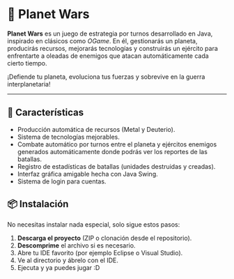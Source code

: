 # 🌌 Planet Wars

**Planet Wars** es un juego de estrategia por turnos desarrollado en Java, inspirado en clásicos como *OGame*. En él, gestionarás un planeta, producirás recursos, mejorarás tecnologías y construirás un ejército para enfrentarte a oleadas de enemigos que atacan automáticamente cada cierto tiempo. 

¡Defiende tu planeta, evoluciona tus fuerzas y sobrevive en la guerra interplanetaria!

---

## 🚀 Características

- Producción automática de recursos (Metal y Deuterio).
- Sistema de tecnologías mejorables.
- Combate automático por turnos entre el planeta y ejércitos enemigos generados automáticamente donde podrás ver los reportes de las batallas.
- Registro de estadísticas de batallas (unidades destruidas y creadas).
- Interfaz gráfica amigable hecha con Java Swing.
- Sistema de login para cuentas.

## 📦 Instalación

No necesitas instalar nada especial, solo sigue estos pasos:

1. **Descarga el proyecto** (ZIP o clonación desde el repositorio).
2. **Descomprime** el archivo si es necesario.
3. Abre tu IDE favorito (por ejemplo Eclipse o Visual Studio).
4. Ve al directorio y ábrelo con el IDE.
5. Ejecuta y ya puedes jugar :D
